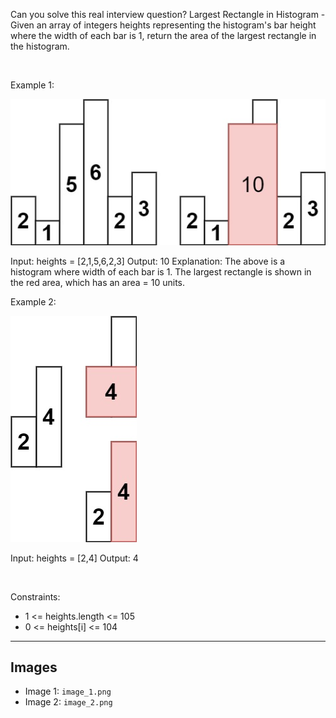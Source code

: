 Can you solve this real interview question? Largest Rectangle in Histogram - Given an array of integers heights representing the histogram's bar height where the width of each bar is 1, return the area of the largest rectangle in the histogram.

 

Example 1:

![Example 1](./image_1.png)


Input: heights = [2,1,5,6,2,3]
Output: 10
Explanation: The above is a histogram where width of each bar is 1.
The largest rectangle is shown in the red area, which has an area = 10 units.


Example 2:

![Example 2](./image_2.png)


Input: heights = [2,4]
Output: 4


 

Constraints:

 * 1 <= heights.length <= 105
 * 0 <= heights[i] <= 104

---

## Images

- Image 1: `image_1.png`
- Image 2: `image_2.png`

